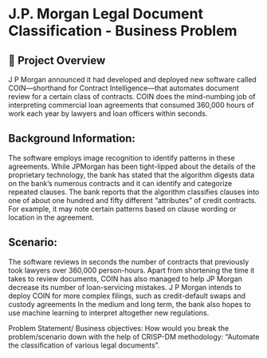 # J.P. Morgan Legal Document Classification - Business Problem

## 📝 Project Overview

J P Morgan announced it had developed and deployed new software called COIN—shorthand for Contract
Intelligence—that automates document review for a certain class of contracts. COIN does the mind-numbing job of
interpreting commercial loan agreements that consumed 360,000 hours of work each year by lawyers and loan officers
within seconds.


## Background Information:
The software employs image recognition to identify patterns in these agreements. While JPMorgan has been tight-lipped
about the details of the proprietary technology, the bank has stated that the algorithm digests data on the bank’s numerous
contracts and it can identify and categorize repeated clauses. The bank reports that the algorithm classifies clauses into one
of about one hundred and fifty different “attributes” of credit contracts. For example, it may note certain patterns based on
clause wording or location in the agreement.

## Scenario:
The software reviews in seconds the number of contracts that previously took lawyers over 360,000 person-hours. Apart
from shortening the time it takes to review documents, COIN has also managed to help JP Morgan decrease its number
of loan-servicing mistakes. J P Morgan intends to deploy COIN for more complex filings, such as credit-default swaps and
custody agreements In the medium and long term, the bank also hopes to use machine learning to interpret altogether
new regulations.

Problem Statement/ Business objectives: How would you break the problem/scenario down with the help of CRISP-DM methodology: “Automate the
classification of various legal documents”.
